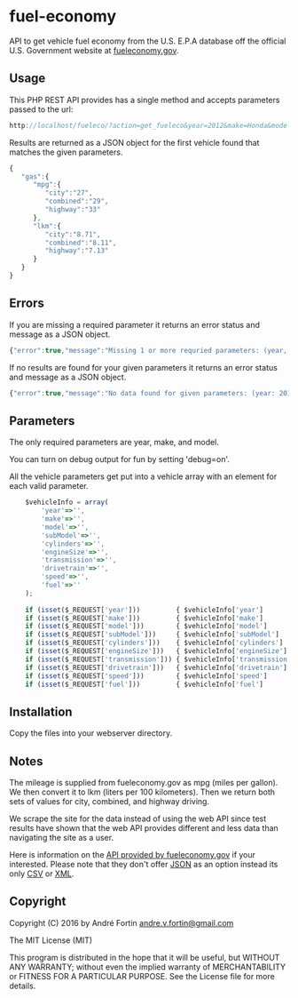 # fuel-economy

API to get vehicle fuel economy from the U.S. E.P.A database off the official U.S. Government website at <a href="http://www.fueleconomy.gov/feg/ws/index.shtml" target="_blank" />fueleconomy.gov</a>.

## Usage

This PHP REST API provides has a single method and accepts parameters passed to the url:
```javascript
http://localhost/fueleco/?action=get_fueleco&year=2012&make=Honda&model=Fit
```

Results are returned as a JSON object for the first vehicle found that matches the given parameters.

```javascript
{
   "gas":{
      "mpg":{
         "city":"27",
         "combined":"29",
         "highway":"33"
      },
      "lkm":{
         "city":"8.71",
         "combined":"8.11",
         "highway":"7.13"
      }
   }
}
```
## Errors

If you are missing a required parameter it returns an error status and message as a JSON object.

```javascript
{"error":true,"message":"Missing 1 or more requried parameters: (year, make, model)"}
```

If no results are found for your given parameters it returns an error status and message as a JSON object.

```javascript
{"error":true,"message":"No data found for given parameters: (year: 2012, make: SomeMake, model: SomeModel)"}
```

## Parameters

The only required parameters are year, make, and model.

You can turn on debug output for fun by setting 'debug=on'.

All the vehicle parameters get put into a vehicle array with an element for each valid parameter.

```javascript
    $vehicleInfo = array(
        'year'=>'',
        'make'=>'',
        'model'=>'',
        'subModel'=>'',
        'cylinders'=>'',
        'engineSize'=>'',
        'transmission'=>'',
        'drivetrain'=>'',
        'speed'=>'',
        'fuel'=>''
    );
            
    if (isset($_REQUEST['year']))         { $vehicleInfo['year']         = $_REQUEST['year']; }
    if (isset($_REQUEST['make']))         { $vehicleInfo['make']         = $_REQUEST['make']; }
    if (isset($_REQUEST['model']))        { $vehicleInfo['model']        = $_REQUEST['model']; }
    if (isset($_REQUEST['subModel']))     { $vehicleInfo['subModel']     = $_REQUEST['subModel']; }
    if (isset($_REQUEST['cylinders']))    { $vehicleInfo['cylinders']    = $_REQUEST['cylinders']; }
    if (isset($_REQUEST['engineSize']))   { $vehicleInfo['engineSize']   = $_REQUEST['engineSize']; }
    if (isset($_REQUEST['transmission'])) { $vehicleInfo['transmission'] = $_REQUEST['transmission']; }
    if (isset($_REQUEST['drivetrain']))   { $vehicleInfo['drivetrain']   = $_REQUEST['drivetrain']; }
    if (isset($_REQUEST['speed']))        { $vehicleInfo['speed']        = $_REQUEST['speed']; }
    if (isset($_REQUEST['fuel']))         { $vehicleInfo['fuel']         = $_REQUEST['fuel']; }    
```

## Installation

Copy the files into your webserver directory.

## Notes

The mileage is supplied from fueleconomy.gov as mpg (miles per gallon). We then convert it to lkm (liters per 100 kilometers).
Then we return both sets of values for city, combined, and highway driving.

We scrape the site for the data instead of using the web API since test results have shown that the web API provides different 
and less data than navigating the site as a user.

Here is information on the <a href="http://www.fueleconomy.gov/feg/ws/index.shtml">API provided by fueleconomy.gov</a> if your interested. Please note that they don't offer <a href="https://en.wikipedia.org/wiki/JSON">JSON</a> as an option instead its only <a href="https://en.wikipedia.org/wiki/Comma-separated_values">CSV</a> or <a href="https://en.wikipedia.org/wiki/XML">XML</a>.

## Copyright

Copyright (C) 2016 by André Fortin <andre.v.fortin@gmail.com>

The MIT License (MIT)

This program is distributed in the hope that it will be useful,
but WITHOUT ANY WARRANTY; without even the implied warranty of
MERCHANTABILITY or FITNESS FOR A PARTICULAR PURPOSE. See the
License file for more details.
